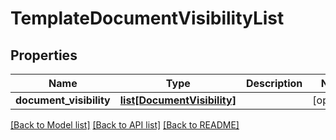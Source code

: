 # TemplateDocumentVisibilityList

## Properties
Name | Type | Description | Notes
------------ | ------------- | ------------- | -------------
**document_visibility** | [**list[DocumentVisibility]**](DocumentVisibility.md) |  | [optional] 

[[Back to Model list]](../README.md#documentation-for-models) [[Back to API list]](../README.md#documentation-for-api-endpoints) [[Back to README]](../README.md)


